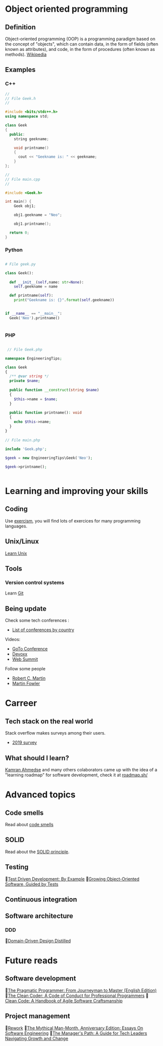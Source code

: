 # Object oriented programming
## Definition
  Object-oriented programming (OOP) is a programming paradigm based on the concept of "objects", which can contain data, in the form of fields (often known as attributes), and code, in the form of procedures (often known as methods). [Wikipedia](https://en.wikipedia.org/wiki/Object-oriented_programming)
## Examples
### C++

```c++
//
// File Geek.h
//

#include <bits/stdc++.h> 
using namespace std; 

class Geek 
{ 
  public: 
	string geekname; 

	void printname() 
	{ 
	  cout << "Geekname is: " << geekname; 
	} 
}; 

//
// File main.cpp
//

#include <Geek.h> 

int main() { 
	Geek obj1; 

	obj1.geekname = "Neo"; 

	obj1.printname(); 

  return 0; 
} 
```

### Python
```python

# File geek.py

class Geek():
    
  def __init__(self,name: str=None):
    self.geekname = name

  def printname(self):
    print("Geekname is: {}".format(self.geekname))
      

if __name__ == "__main__":
  Geek('Neo').printname()
  
```

### PHP
```php

 // File Geek.php

namespace EngineeringTips;

class Geek 
{
  /** @var string */
  private $name;
  
  public function __construct(string $name) 
  {
    $this->name = $name;
  }
  
  public function printname(): void 
  {
    echo $this->name;
  }
}
    
// File main.php
  
include 'Geek.php';

$geek = new EngineeringTips\Geek('Neo');

$geek->printname();
  
```

# Learning and improving your skills
## Coding
Use [exercism](https://exercism.io/), you will find lots of exercices for many programming languages.

## Unix/Linux
[Learn Unix](https://es.coursera.org/learn/unix)

## Tools
### Version control systems

Learn [Git](https://try.github.io/)


## Being update
Check some tech conferences : 
* [List of conferences by country](https://techconferences.co/)

Videos:

* [GoTo Conference](https://www.youtube.com/channel/UCs_tLP3AiwYKwdUHpltJPuA)
* [Devoxx](https://www.youtube.com/channel/UCCBVCTuk6uJrN3iFV_3vurg)
* [Web Summit](https://www.youtube.com/channel/UCJtkHqH4Qof97TSx7BzE5IQ/videos)

Follow some people

* [Robert C. Martin](https://twitter.com/unclebobmartin)
* [Martin Fowler](https://twitter.com/martinfowler)

# Carreer
## Tech stack on the real world
Stack overflow makes surveys among their users.
* [2019 survey](https://insights.stackoverflow.com/survey/2019)

## What should I learn?
[Kamran Ahmedse](https://twitter.com/kamranahmedse) and many others colaborators came up with the idea of a "learning roadmap" for software development, check it at [roadmap.sh/](https://roadmap.sh/)

# Advanced topics

## Code smells 
Read about [code smells](https://en.wikipedia.org/wiki/Code_smell)

## SOLID
Read about the [SOLID orinciple](https://en.wikipedia.org/wiki/SOLID).

## Testing
📖[Test Driven Development: By Example](https://www.amazon.com/gp/product/0321146530/ref=x_gr_w_bb_sout)
📖[Growing Object-Oriented Software, Guided by Tests](https://www.amazon.com/gp/product/0321503627/ref=x_gr_w_bb_sout)
    
## Continuous integration

## Software architecture
### DDD
📖[Domain-Driven Design Distilled](https://www.amazon.com/gp/product/0134434420/ref=x_gr_w_bb_sout)

# Future reads
## Software development
📖[The Pragmatic Programmer: From Journeyman to Master (English Edition)](https://www.amazon.es/Pragmatic-Programmer-Journeyman-Master-ebook/dp/B003GCTQAE)
📖[The Clean Coder: A Code of Conduct for Professional Programmers](https://www.amazon.com/gp/product/0137081073/ref=x_gr_w_bb_sout)
📖[Clean Code: A Handbook of Agile Software Craftsmanship](https://www.amazon.com/gp/product/0132350882/ref=x_gr_w_bb_sout)

## Project management
📖[Rework](https://basecamp.com/books/rework)
📖[The Mythical Man-Month, Anniversary Edition: Essays On Software Engineering](https://www.amazon.com/Mythical-Man-Month-Anniversary-Software-Engineering-ebook/dp/B00B8USS14/ref=pd_sim_351_7)
📖[The Manager's Path: A Guide for Tech Leaders Navigating Growth and Change](https://www.amazon.com/Managers-Path-Leaders-Navigating-Growth/dp/1491973897)
